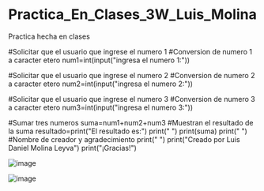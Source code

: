 # Practica_En_Clases_3W_Luis_Molina
Practica hecha en clases

#Solicitar que el usuario que ingrese el numero 1
#Conversion de numero 1 a caracter etero
num1=int(input("ingresa el numero 1:"))

#Solicitar que el usuario que ingrese el numero 2
#Conversion de numero 2 a caracter etero
num2=int(input("ingresa el numero 2:"))

#Solicitar que el usuario que ingrese el numero 3
#Conversion de numero 3 a caracter etero
num3=int(input("ingresa el numero 3:"))

#Sumar tres numeros
suma=num1+num2+num3
#Muestran el resultado de la suma
resultado=print("El resultado es:")
print(" ")
print(suma)
print(" ")
#Nombre de creador y agradecimiento
print(" ")
print("Creado por Luis Daniel Molina Leyva")
print("¡Gracias!")

![image](https://github.com/user-attachments/assets/3b42b5c7-ce6e-4816-a074-cd0acebf56c1)

![image](https://github.com/user-attachments/assets/46afde41-536f-4ae9-9863-da1bc500ea05)

